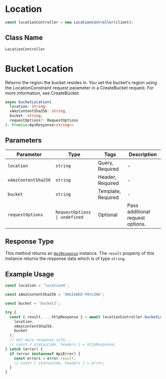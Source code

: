 # Location

```ts
const locationController = new LocationController(client);
```

## Class Name

`LocationController`


# Bucket Location

Returns the region the bucket resides in. You set the bucket's region using the LocationConstraint request parameter in a CreateBucket request. For more information, see CreateBucket.

```ts
async bucketLocation(
  location: string,
  xAmzContentSha256: string,
  bucket: string,
  requestOptions?: RequestOptions
): Promise<ApiResponse<string>>
```

## Parameters

| Parameter | Type | Tags | Description |
|  --- | --- | --- | --- |
| `location` | `string` | Query, Required | - |
| `xAmzContentSha256` | `string` | Header, Required | - |
| `bucket` | `string` | Template, Required | - |
| `requestOptions` | `RequestOptions \| undefined` | Optional | Pass additional request options. |

## Response Type

This method returns an [`ApiResponse`](../../doc/api-response.md) instance. The `result` property of this instance returns the response data which is of type `string`.

## Example Usage

```ts
const location = 'location4';

const xAmzContentSha256 = 'UNSIGNED-PAYLOAD';

const bucket = 'bucket2';

try {
  const { result, ...httpResponse } = await locationController.bucketLocation(
    location,
    xAmzContentSha256,
    bucket
  );
  // Get more response info...
  // const { statusCode, headers } = httpResponse;
} catch (error) {
  if (error instanceof ApiError) {
    const errors = error.result;
    // const { statusCode, headers } = error;
  }
}
```

